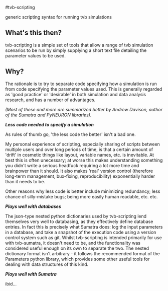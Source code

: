 #tvb-scripting

generic scripting syntax for running tvb simulations



## What's this then?

tvb-scripting is a simple set of tools that allow a range of tvb simulation scenarios to be run by simply supplying a short text file detailing the parameter values to be used. 


## Why? 

The rationale is to try to separate code specifying how a simulation is run from code specifying the parameter values used. This is generally regarded as 'good practice' or 'desirable' in both simulation and data analysis research, and has a number of advantages.  

*(Most of these and more are summarized better by Andrew Davison, author of the Sumatra and PyNEURON libraries).*



***Less code needed to specify a simulation***

As rules of thumb go, 'the less code the better' isn't a bad one. 

My personal experience of scripting, especially sharing of scripts between multiple users and over long periods of time, is that a certain amount of 'drift' in cosmetic things like layout, variable names, etc. is inevitable. At best this is often unecessary; at worse this makes understanding something you didn't write a serious headfuck requiring a lot more time and brainpower than it should. It also makes 'real' version control (therefore long-term management, bux-fixing, reproducibility) exponentially harder than it needs to be. 

Other reasons why less code is better include minimizing redundancy; less chance of silly-mistake bugs; being more easily human readable, etc. etc. 



***Plays well with databases***

The json-type nested python dictionaries used by tvb-scripting lend themselves very well to databasing, as they effectively define database entries. In fact this is precisely what Sumatra does: log the input parameters in a database, and take a snapshot of the execution code using a version control system such as git. Whilst tvb-scripting is intended primarily for use with tvb-sumatra, it doesn't need to be, and the functionality was considered useful enough on its own to separate the two. The nested dictionary format isn't arbitrary - it follows the recommended format of the Parameters python library, which provides some other useful tools for dealing with data structures of this kind. 


***Plays well with Sumatra***

ibid...







